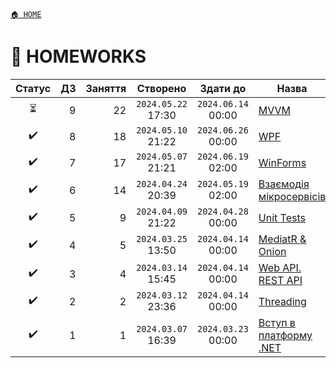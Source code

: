 ﻿[`🏠 HOME`](../README.md)  

# 📕 HOMEWORKS

| Статус | ДЗ | Заняття | Створено | Здати до | Назва |
|:---:|---:|---:|:---:|:---:|---|
| ⏳ | 9 | 22 | `2024.05.22` 17:30 | `2024.06.14` 00:00 | [MVVM](./00/09/README.md) |
| ✔️ | 8 | 18 | `2024.05.10` 21:22 | `2024.06.26` 00:00 | [WPF](./00/08/README.md) |
| ✔️ | 7 | 17 | `2024.05.07` 21:21 | `2024.06.19` 02:00 | [WinForms](./00/07/README.md) |
| ✔️ | 6 | 14 | `2024.04.24` 20:39 | `2024.05.19` 02:00 | [Взаємодія мікросервісів](./00/06/README.md) |
| ✔️ | 5 |  9 | `2024.04.09` 21:22 | `2024.04.28` 00:00 | [Unit Tests](./00/05/README.md) |
| ✔️ | 4 |  5 | `2024.03.25` 13:50 | `2024.04.14` 00:00 | [MediatR & Onion](./00/04/README.md) |
| ✔️ | 3 |  4 | `2024.03.14` 15:45 | `2024.04.14` 00:00 | [Web API. REST API](./00/03/README.md) |
| ✔️ | 2 |  2 | `2024.03.12` 23:36 | `2024.04.14` 00:00 | [Threading](./00/02/README.md) |
| ✔️ | 1 |  1 | `2024.03.07` 16:39 | `2024.03.23` 00:00 | [Вступ в платформу .NET](./00/01/README.md) |